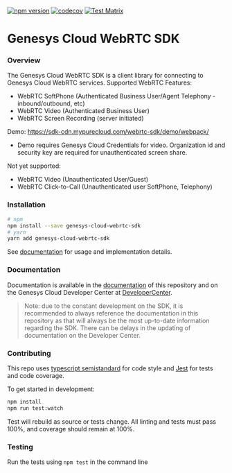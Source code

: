 [![npm version](https://badge.fury.io/js/genesys-cloud-webrtc-sdk.svg)](https://badge.fury.io/js/genesys-cloud-webrtc-sdk)
[![codecov](https://codecov.io/gh/MyPureCloud/genesys-cloud-webrtc-sdk/branch/master/graph/badge.svg)](https://codecov.io/gh/MyPureCloud/genesys-cloud-webrtc-sdk)
[![Test Matrix](https://github.com/MyPureCloud/genesys-cloud-webrtc-sdk/actions/workflows/matrix.yml/badge.svg?branch=develop)](https://github.com/MyPureCloud/genesys-cloud-webrtc-sdk/actions/workflows/matrix.yml)

# Genesys Cloud WebRTC SDK

### Overview
The Genesys Cloud WebRTC SDK is a client library for connecting to Genesys Cloud WebRTC
services. Supported WebRTC Features:

- WebRTC SoftPhone (Authenticated Business User/Agent Telephony - inbound/outbound, etc)
- WebRTC Video (Authenticated Business User)
- WebRTC Screen Recording (server initiated)

Demo: https://sdk-cdn.mypurecloud.com/webrtc-sdk/demo/webpack/
- Demo requires Genesys Cloud Credentials for video. Organization id and security key are required for unauthenticated screen share.

Not yet supported:
- WebRTC Video (Unauthenticated User/Guest)
- WebRTC Click-to-Call (Unauthenticated user SoftPhone, Telephony)

### Installation

``` sh
# npm
npm install --save genesys-cloud-webrtc-sdk
# yarn
yarn add genesys-cloud-webrtc-sdk
```

See [documentation][4] for usage and implementation details.

### Documentation

Documentation is available in the [documentation][4] of this repository and on the Genesys Cloud Developer Center
at [DeveloperCenter][1].

> Note: due to the constant development on the SDK, it is recommended to always reference the documentation in this repository as that will always be the most up-to-date information regarding the SDK. There can be delays in the updating of documentation on the Developer Center.

### Contributing

This repo uses [typescript semistandard][2] for code style and [Jest][3] for tests and code coverage.

To get started in development:
```sh
npm install
npm run test:watch
```

Test will rebuild as source or tests change. All linting and tests must
pass 100%, and coverage should remain at 100%.

### Testing
Run the tests using `npm test` in the command line

[1]: https://developer.mypurecloud.com/api/webrtcsdk/
[2]: https://github.com/bukalapak/tslint-config-semistandard
[3]: https://jestjs.io/en/
[4]: /doc/index.md
